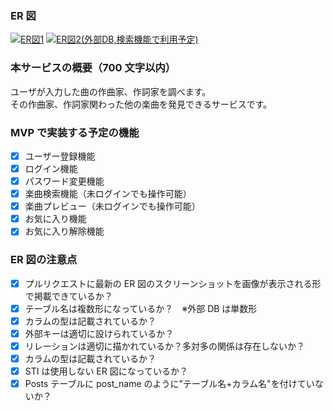 ### ER 図

[![ER図1](https://i.gyazo.com/9a530b9e4612774bcf128cca89caafad.png)](https://gyazo.com/9a530b9e4612774bcf128cca89caafad)
[![ER図2(外部DB,検索機能で利用予定)](https://i.gyazo.com/59b1f2a77238823b28185936e9e095d8.png)](https://gyazo.com/59b1f2a77238823b28185936e9e095d8)

### 本サービスの概要（700 文字以内）

ユーザが入力した曲の作曲家、作詞家を調べます。  
その作曲家、作詞家関わった他の楽曲を発見できるサービスです。

### MVP で実装する予定の機能

- [x] ユーザー登録機能
- [x] ログイン機能
- [x] パスワード変更機能
- [x] 楽曲検索機能（未ログインでも操作可能）
- [x] 楽曲プレビュー（未ログインでも操作可能）
- [x] お気に入り機能
- [x] お気に入り解除機能

### ER 図の注意点

- [x] プルリクエストに最新の ER 図のスクリーンショットを画像が表示される形で掲載できているか？
- [x] テーブル名は複数形になっているか？　※外部 DB は単数形
- [x] カラムの型は記載されているか？
- [x] 外部キーは適切に設けられているか？
- [x] リレーションは適切に描かれているか？多対多の関係は存在しないか？
- [x] カラムの型は記載されているか？
- [x] STI は使用しない ER 図になっているか？
- [x] Posts テーブルに post_name のように"テーブル名+カラム名"を付けていないか？
